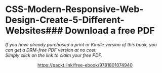 # CSS-Modern-Responsive-Web-Design-Create-5-Different-Websites### Download a free PDF

 <i>If you have already purchased a print or Kindle version of this book, you can get a DRM-free PDF version at no cost.<br>Simply click on the link to claim your free PDF.</i>
<p align="center"> <a href="https://packt.link/free-ebook/9781801074940">https://packt.link/free-ebook/9781801074940 </a> </p>